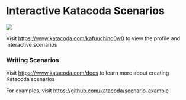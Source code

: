 # Interactive Katacoda Scenarios

[![](http://shields.katacoda.com/katacoda/kafuuchino0w0/count.svg)](https://www.katacoda.com/kafuuchino0w0 "Get your profile on Katacoda.com")

Visit https://www.katacoda.com/kafuuchino0w0 to view the profile and interactive scenarios

### Writing Scenarios
Visit https://www.katacoda.com/docs to learn more about creating Katacoda scenarios

For examples, visit https://github.com/katacoda/scenario-example
